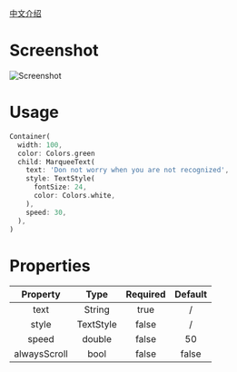 [中文介绍](https://www.zhcode.fun/note/Flutter/marquee_text包介绍.html)

# Screenshot

![Screenshot](https://www.zhcode.fun/images/marquee_text.gif)

# Usage
```dart
Container(
  width: 100,
  color: Colors.green
  child: MarqueeText(
    text: 'Don not worry when you are not recognized',
    style: TextStyle(
      fontSize: 24,
      color: Colors.white,
    ),
    speed: 30,
  ),
)
```

# Properties

|Property|Type|Required|Default|
|:--:|:-:|:-:|:-:|
text|String|true|/
style|TextStyle|false|/
speed|double|false|50
alwaysScroll|bool|false|false
